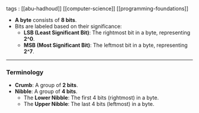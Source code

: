
tags : [[abu-hadhoud]] [[computer-science]] [[programming-foundations]]

- **A byte** consists of **8 bits**.
- Bits are labeled based on their significance:
    - **LSB (Least Significant Bit)**: The rightmost bit in a byte, representing **2^0**.
    - **MSB (Most Significant Bit)**: The leftmost bit in a byte, representing **2^7**.

---

### **Terminology**

- **Crumb**: A group of **2 bits**.
- **Nibble**: A group of **4 bits**.
    - The **Lower Nibble**: The first 4 bits (rightmost) in a byte.
    - The **Upper Nibble**: The last 4 bits (leftmost) in a byte.
